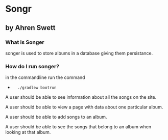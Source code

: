 # Songr

## by Ahren Swett

### What is Songer
 songer is used to store albums in a database giving them persistance. 
 
 ### How do I run songer?
 in the commandline  run the command
 *       ./gradlew bootrun
 
 
 
 A user should be able to see information about all the songs on the site.
 
 A user should be able to view a page with data about one particular album.
 
 A user should be able to add songs to an album.
 
 A user should be able to see the songs that belong to an album when looking at that album.
